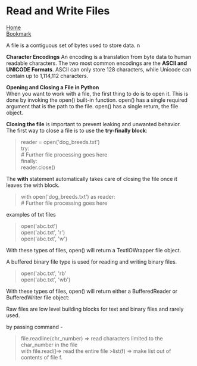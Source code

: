 # Read and Write Files  
[Home](../README.md)  
[Bookmark](https://realpython.com/read-write-files-python/)

A file is a contiguous set of bytes used to store data.  n

__Character Encodings__
 An encoding is a translation from byte data to human readable characters. The two most common encodings are the __ASCII and UNICODE Formats__. ASCII can only store 128 characters, while Unicode can contain up to 1,114,112 characters. 

__Opening and Closing a File in Python__  
When you want to work with a file, the first thing to do is to open it. This is done by invoking the open() built-in function. open() has a single required argument that is the path to the file. open() has a single return, the file object.

__Closing the file__ is important to prevent leaking and unwanted behavior.  
The first way to close a file is to use the __try-finally block__:  
>reader = open('dog_breeds.txt')  
try:  
    # Further file processing goes here  
finally:  
    reader.close()  

The __with__ statement automatically takes care of closing the file once it leaves the with block.  
> with open('dog_breeds.txt') as reader:  
    # Further file processing goes here  

examples of txt files  
> open('abc.txt')  
  open('abc.txt', 'r')  
  open('abc.txt', 'w') 

With these types of files, open() will return a TextIOWrapper file object.   

A buffered binary file type is used for reading and writing binary files.  
> open('abc.txt', 'rb'  
open('abc.txt', 'wb')  

With these types of files, open() will return either a BufferedReader or BufferedWriter file object:  

Raw files are low level building blocks for text and binary files and rarely used.

by passing command - 
> file.readline(chr_number) => read characters limited to the char_number in the file  
>with file.read()=> read the entire file >list(f) => make list out of contents of file f.  
